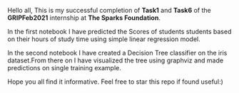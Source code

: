 Hello  all,
This is my successful completion of **Task1** and **Task6** of the **GRIPFeb2021** internship at **The Sparks Foundation**.

In the first  notebook I have predicted the Scores of students students based
on their hours of study time using simple linear regression model.

In the second notebook I have created a Decision Tree classifier on the iris dataset.From there
on I have visualized the tree using graphviz and made predictions on single training example.

Hope you all find it informative.
Feel free to star this repo if found useful:)

